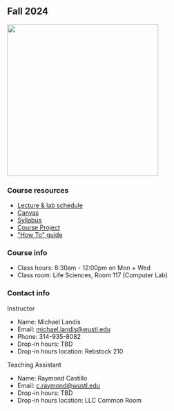 ## Fall 2024

<img src="assets/home/biol4220_logo_trim.png" width="350"/>

### Course resources

* [Lecture & lab schedule](course_schedule.md)
* [Canvas](https://wustl.instructure.com/courses/93893)
* [Syllabus](https://docs.google.com/document/d/1dKYfde0X5M6hDkAPgRK1TTpCjtQEg6Zwvj-gFFvMp_A/edit?usp=sharing)
* [Course Project](course_project.md)
* ["How To" guide](how_to_guide.md)


### Course info

* Class hours: 8:30am - 12:00pm on Mon + Wed
* Class room: Life Sciences, Room 117 (Computer Lab)


### Contact info

Instructor
* Name: Michael Landis
* Email: michael.landis@wustl.edu
* Phone: 314-935-8082
* Drop-in hours: TBD
* Drop-in hours location: Rebstock 210

Teaching Assistant
* Name: Raymond Castillo
* Email: c.raymond@wustl.edu
* Drop-in hours: TBD
* Drop-in hours location: LLC Common Room
